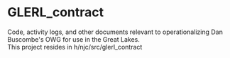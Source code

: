 # GLERL_contract
Code, activity logs, and other documents relevant to operationalizing Dan Buscombe's OWG for use in the Great Lakes.  
This project resides in h/njc/src/glerl_contract
